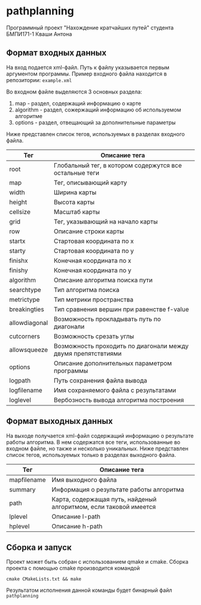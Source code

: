# pathplanning
Программный проект "Нахождение кратчайших путей" студента БМПИ171-1 Кваши Антона

## Формат входных данных
На вход подается xml-файл. Путь к файлу указывается первым аргументом программы.
Пример входного файла находится в репозитории: `example.xml`

Во входном файле выделяются 3 основных раздела:
1) map - раздел, содержащий информацию о карте
2) algorithm - раздел, сожержащий информацию об используемом алгоритме
3) options - раздел, отвещающий за дополнительные параметры

Ниже представлен список тегов, используемых в разделах входного файла.

| Тег           | Описание тега                                                       |
|---------------|---------------------------------------------------------------------|
| root          | Глобальный тег, в котором содержутся все остальные теги             |
| map           | Тег, описывающий карту                                              |
| width         | Ширина карты                                                        |
| height        | Высота карты                                                        |
| cellsize      | Масштаб карты                                                       |
| grid          | Тег, указывающий на начало карты                                    |
| row           | Описание строки карты                                               |
| startx        | Стартовая координата по x                                           |
| starty        | Стартовая координата по y                                           |
| finishx       | Конечная координата по x                                            |
| finishy       | Конечная координата по y                                            |
| algorithm     | Описание алгоритма поиска пути                                      |
| searchtype    | Тип алгоритма поиска                                                |
| metrictype    | Тип метрики пространства                                            |
| breakingties  | Тип сравнения вершин при равенстве f-value                          |
| allowdiagonal | Возможность прокладывать путь по диагонали                          |
| cutcorners    | Возможность срезать углы                                            |
| allowsqueeze  | Возможность проходить по диагонали между двумя препятствтиями       |
| options       | Описание дополнительных параметром программы                        |
| logpath       | Путь сохранения файла вывода                                        |
| logfilename   | Имя сохраняемого файла с результатами                               |
| loglevel      | Вербозность вывода алгоритма построения                             |

## Формат выходных данных
На выходе получается xml-файл содержащий информацию о результате работы алгоритма. В нем содержатся все теги, использованные во входном файле, но также и несколько уникальных.
Ниже представлен список тегов, используемых только в разделах выходного файла.

| Тег           | Описание тега                                                       |
|---------------|---------------------------------------------------------------------|
| mapfilename   | Имя выходного файла                                                 |
| summary       | Информация о результате работы алгоритма                            |
| path          | Карта, содержащая путь, найденый алгоритмом, если таковой имеется   |
| lplevel       | Описание l-path                                                     |
| hplevel       | Описание h-path                                                     |

## Сборка и запуск
Проект может быть собран с использованием qmake и cmake.
Сборка проекта с помощью cmake производится командой
```
cmake CMakeLists.txt && make
```
Результатом исполнения данной команды будет бинарный файл `pathplanning`
